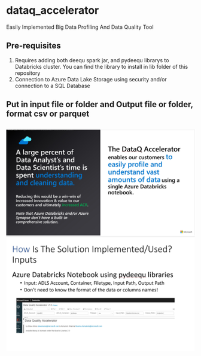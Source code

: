 # dataq_accelerator
Easily Implemented Big Data Profiling And Data Quality Tool

## Pre-requisites
1) Requires adding both deequ spark jar, and pydeequ librarys to Databricks cluster. You can find the library to install in lib folder of this repository
2) Connection to Azure Data Lake Storage using security and/or connection to a SQL Database

## Put in input file or folder and Output file or folder, format csv or parquet


## 
![summary](https://github.com/ashu1979/dataq_accelerator/blob/main/images/DataQ%20%20summary.jpg?raw=true)
![notebook](https://github.com/ashu1979/dataq_accelerator/blob/main/images/solution%20implementation.jpg?raw=true)



